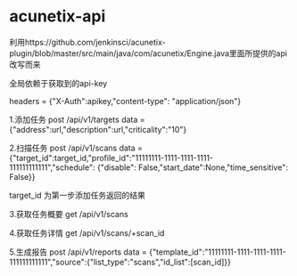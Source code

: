 # acunetix-api
利用https://github.com/jenkinsci/acunetix-plugin/blob/master/src/main/java/com/acunetix/Engine.java里面所提供的api改写而来

全局依赖于获取到的api-key

headers = {"X-Auth":apikey,"content-type": "application/json"}

1.添加任务
post  /api/v1/targets
data = {"address":url,"description":url,"criticality":"10"}

2.扫描任务
post /api/v1/scans
data = {"target_id":target_id,"profile_id":"11111111-1111-1111-1111-111111111111","schedule": {"disable": False,"start_date":None,"time_sensitive": False}}

target_id 为第一步添加任务返回的结果


3.获取任务概要
get /api/v1/scans

4.获取任务详情
get /api/v1/scans/+scan_id

5.生成报告
post /api/v1/reports
data = {"template_id":"11111111-1111-1111-1111-111111111111","source":{"list_type":"scans","id_list":[scan_id]}}
